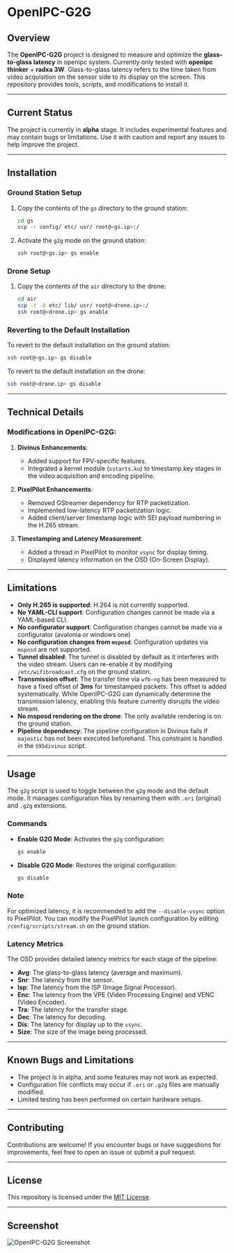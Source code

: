 # OpenIPC-G2G

## Overview

The **OpenIPC-G2G** project is designed to measure and optimize the **glass-to-glass latency** in openipc system. Currently only tested with **openipc thinker** + **radxa 3W**.
Glass-to-glass latency refers to the time taken from video acquisition on the sensor side to its display on the screen. This repository provides tools, scripts, and modifications to install it.

---

## Current Status

The project is currently in **alpha** stage. It includes experimental features and may contain bugs or limitations. Use it with caution and report any issues to help improve the project.

---

## Installation

### Ground Station Setup
1. Copy the contents of the `gs` directory to the ground station:
   ```bash
   cd gs
   scp -r config/ etc/ usr/ root@<gs.ip>:/
   ```
2. Activate the `g2g` mode on the ground station:
   ```bash
   ssh root@<gs.ip> gs enable
   ```

### Drone Setup
1. Copy the contents of the `air` directory to the drone:
   ```bash
   cd air
   scp -r -O etc/ lib/ usr/ root@<drone.ip>:/
   ssh root@<drone.ip> gs enable
   ```

### Reverting to the Default Installation
To revert to the default installation on the ground station:
```bash
ssh root@<gs.ip> gs disable
```

To revert to the default installation on the drone:
```bash
ssh root@<drone.ip> gs disable
```

---

## Technical Details

### Modifications in OpenIPC-G2G:
1. **Divinus Enhancements**:
   - Added support for FPV-specific features.
   - Integrated a kernel module (`sstarts.ko`) to timestamp key stages in the video acquisition and encoding pipeline.

2. **PixelPilot Enhancements**:
   - Removed GStreamer dependency for RTP packetization.
   - Implemented low-latency RTP packetization logic.
   - Added client/server timestamp logic with SEI payload numbering in the H.265 stream.

3. **Timestamping and Latency Measurement**:
   - Added a thread in PixelPilot to monitor `vsync` for display timing.
   - Displayed latency information on the OSD (On-Screen Display).

---

## Limitations

- **Only H.265 is supported**: H.264 is not currently supported.
- **No YAML-CLI support**: Configuration changes cannot be made via a YAML-based CLI.
- **No configurator support**: Configuration changes cannot be made via a configurator (avalonia or windows one)
- **No configuration changes from `msposd`**: Configuration updates via `msposd` are not supported.
- **Tunnel disabled**: The tunnel is disabled by default as it interferes with the video stream. Users can re-enable it by modifying `/etc/wifibroadcast.cfg` on the ground station.
- **Transmission offset**: The transfer time via `wfb-ng` has been measured to have a fixed offset of **3ms** for timestamped packets. This offset is added systematically. While OpenIPC-G2G can dynamically determine the transmission latency, enabling this feature currently disrupts the video stream.
- **No msposd rendering on the drone**: The only available rendering is on the ground station.
- **Pipeline dependency**: The pipeline configuration in Divinus fails if `majestic` has not been executed beforehand. This constraint is handled in the `S95divinus` script.

---

## Usage

The `g2g` script is used to toggle between the `g2g` mode and the default mode. It manages configuration files by renaming them with `.ori` (original) and `.g2g` extensions.

### Commands
- **Enable G2G Mode**:
  Activates the `g2g` configuration:
  ```bash
  gs enable
  ```
- **Disable G2G Mode**:
  Restores the original configuration:
  ```bash
  gs disable
  ```

### Note
For optimized latency, it is recommended to add the `--disable-vsync` option to PixelPilot. You can modify the PixelPilot launch configuration by editing `/config/scripts/stream.sh` on the ground station.

### Latency Metrics
The OSD provides detailed latency metrics for each stage of the pipeline:
- **Avg**: The glass-to-glass latency (average and maximum).
- **Snr**: The latency from the sensor.
- **Isp**: The latency from the ISP (Image Signal Processor).
- **Enc**: The latency from the VPE (Video Processing Engine) and VENC (Video Encoder).
- **Tra**: The latency for the transfer stage.
- **Dec**: The latency for decoding.
- **Dis**: The latency for display up to the `vsync`.
- **Size**: The size of the image being processed.

---

## Known Bugs and Limitations

- The project is in alpha, and some features may not work as expected.
- Configuration file conflicts may occur if `.ori` or `.g2g` files are manually modified.
- Limited testing has been performed on certain hardware setups.

---

## Contributing

Contributions are welcome! If you encounter bugs or have suggestions for improvements, feel free to open an issue or submit a pull request.

---

## License

This repository is licensed under the [MIT License](LICENSE).

---

## Screenshot

![OpenIPC-G2G Screenshot](screenshot.jpg)
